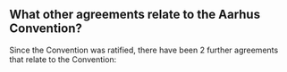 ##  What other agreements relate to the Aarhus Convention?

Since the Convention was ratified, there have been 2 further agreements that
relate to the Convention:
